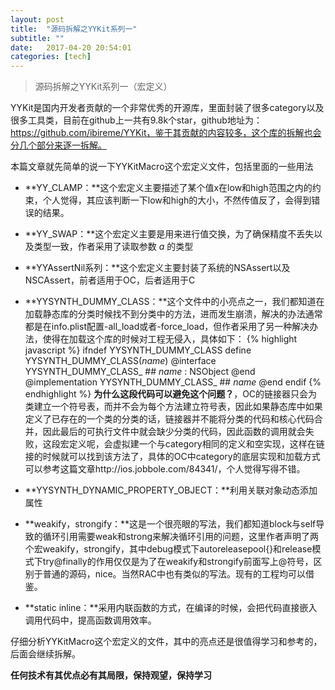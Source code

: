 ```yaml
---
layout: post
title:  "源码拆解之YYKit系列一"
subtitle: ""
date:   2017-04-20 20:54:01
categories: [tech]
---
```


> 源码拆解之YYKit系列一（宏定义）

YYKit是国内开发者贡献的一个非常优秀的开源库，里面封装了很多category以及很多工具类，目前在github上一共有9.8k个star，github地址为：https://github.com/ibireme/YYKit，鉴于其贡献的内容较多，这个库的拆解也会分几个部分来逐一拆解。

本篇文章就先简单的说一下YYKitMacro这个宏定义文件，包括里面的一些用法

* **YY_CLAMP：**这个宏定义主要描述了某个值x在low和high范围之内的约束，个人觉得，其应该判断一下low和high的大小，不然传值反了，会得到错误的结果。

* **YY_SWAP：**这个宏定义主要是用来进行值交换，为了确保精度不丢失以及类型一致，作者采用了读取参数 _a_ 的类型

* **YYAssertNil系列：**这个宏定义主要封装了系统的NSAssert以及NSCAssert，前者适用于OC，后者适用于C

* **YYSYNTH_DUMMY_CLASS：**这个文件中的小亮点之一，我们都知道在加载静态库的分类时候找不到分类中的方法，进而发生崩溃，解决的办法通常都是在info.plist配置-all_load或者-force_load，但作者采用了另一种解决办法，使得在加载这个库的时候对工程无侵入，具体如下：
{% highlight javascript %}
ifndef YYSYNTH_DUMMY_CLASS
define YYSYNTH_DUMMY_CLASS(_name_) 
@interface YYSYNTH_DUMMY_CLASS_ ## _name_ : NSObject @end 
@implementation YYSYNTH_DUMMY_CLASS_ ## _name_ @end
endif
{% endhighlight %}
**为什么这段代码可以避免这个问题？**，OC的链接器只会为类建立一个符号表，而并不会为每个方法建立符号表，因此如果静态库中如果定义了已存在的一个类的分类的话，链接器并不能将分类的代码和核心代码合并，因此最后的可执行文件中就会缺少分类的代码，因此函数的调用就会失败，这段宏定义呢，会虚拟建一个与category相同的定义和空实现，这样在链接的时候就可以找到该方法了，具体的OC中category的底层实现和加载方式可以参考这篇文章http://ios.jobbole.com/84341/，个人觉得写得不错。

* **YYSYNTH_DYNAMIC_PROPERTY_OBJECT：**利用关联对象动态添加属性

* **weakify，strongify：**这是一个很亮眼的写法，我们都知道block与self导致的循环引用需要weak和strong来解决循环引用的问题，这里作者声明了两个宏weakify，strongify，其中debug模式下autoreleasepool{}和release模式下try@finally的作用仅仅是为了在weakify和strongify前面写上@符号，区别于普通的源码，nice。当然RAC中也有类似的写法。现有的工程均可以借鉴。

* **static inline：**采用内联函数的方式，在编译的时候，会把代码直接嵌入调用代码中，提高函数调用效率。

仔细分析YYKitMacro这个宏定义的文件，其中的亮点还是很值得学习和参考的，后面会继续拆解。

**任何技术有其优点必有其局限，保持观望，保持学习**

